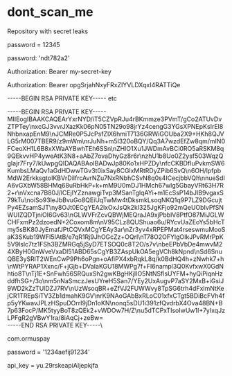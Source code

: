 # dont_scan_me
Repository with secret leaks

password = 12345

password: 'ndt782a2'

Authorization: Bearer my-secret-key

Authorization: Bearer opgSrjahNxyFRxZIYVLDXqxI4RATTiQe

-----BEGIN RSA PRIVATE KEY-----
etc


-----BEGIN RSA PRIVATE KEY-----\
MIIEogIBAAKCAQEArYxrNYD\/iT5CZVpRJu4rBKmmze3PVmT\/gCo2ATUvDvZTPTey\\nxcGJ3vvrJXazKk06pN05TN29o98jrYz4cengG3YGsXPNEpKsIrEl8NhbnxapEnM9\\nJCMRe0P5JcPsfZlX6hmiT7136GRWiGOUba2X9+HKh8QJVLG5rM007TBER9\/z9mWm\\nrJuNh+m5l320oBQY\/Qq3A7wzdEfZw8qm\/mIN0FCeoXH1L6B8xXWaAYBwhTEh6SSn\\nZHlO1Xu1JWDmAvBCi0RO5aRSKM8q9QEkvvHP4yweAtK3N8+aAbZ7ovaDhyGz8r6r\\nzhU1b8Uo0Z2ysf503WqzQgIajr7Fry7\/kUwpgQIDAQABAoIBADwJp80Ko1xHPZDy\\nfcCKBDfIuPvkmSW6KumbsLMaQv1aGdHDwwTGv3t0ixSay8CGlxMRtRDyZPib6SvQ\\n6OH\/lpfpbMdW2ErkksgtoIKBVrDilfrcAvrNZu7NxRNbhCSvN8q0s4ICecjbbVQh\\nnueSdlA6vGXbW58BHMq68uRbHkP+k+mM9U0mDJ1HMch67wlg5GbayVRt63H7R2+r\\nVxcna7B80J\/lCEjIYZznawgiTvp3MSanTglqAYi+m1EcSsP14bJIB9vgaxS79kTu\\noiSo93leJbBvuGo8QEiUqTwMw4tDksmkLsoqNKQ1q9P7LZ9DGcujtPy4EZsamSJT\\ny8OJt0ECgYEA2lxOxJsQk2kI325JgKFjo92mQeUObIvPfSNWUIZQDTjniOI6Gv63\\nGLWVFrZcvQBWjMEQraJA9xjPbblV8PtfO87MiJGLWCHFxmPz2dzoedN+2Coxom8m\\nV95CLz8QUShuao6u\/RYcvUaZEoYs5bHcTmy5sBK80JyEmafJPtCQVxMCgYEAy3ar\\nZr3yv4xRPEPMat4rseswmuMooSaK3SKub19WFI5IAtB\/e7qR1Rj9JhOGcZz+OQrl\\nT78O2OFYlgOIkJPvRMrPpK5V9lslc7tz1FSh3BZMRGq5jSyD7ETSOQ0c8T2O\/s7v\\nbeEPbVbDe4mwvM24XByH0GnWveVxaDl51ABD65sCgYB3ZAspUkOA5egVCh8kNpnd\\nSd6SnuQBE3ySRlT2WEnCwP9Ph6oPgn+oAfiPX4xbRqkL8q\/k0BdHQ4h+zNwhk7+h\\nWtPYRAP1Xxnc\/F+jGjb+DVaIaKGU18MWPg7f+FI6nampl3Q0KvfxwX0GdNhtio8T\\nTj1E+SnFwh56SRQuxSh2gwKBgHKjlIO5NtNSflsUYFM+hyQiPiqnHzddfhSG+\/3o\\nm5nNaSmczJesUYreH5San7\/YEy2UxAugvP7aSY2MxB+iGsiJ9WD2kZzTUlDZJ7RV\\nUzWsoqBR+eZfVJ2FUWWvy8TpSG6trh4dFxImNtKejCR1TREpSiTV3Zb1dmahK9GV\\nrK9NAoGAbBxRLoC01xfxCTgt5BDiBcFVh4fp5yYKwavJPLzHSpuDOrrI9jDn1oKN\\nonq5sDU1i391zfQvdrbX4Ova48BN+B7p63FocP\/MK5tyyBoT8zQEk2+vWDOw7H\/Z\\nu5dTCPxTIsoIwUw1I+7yIxqJzLPFgR2gVBwY1ra\/8iAqCj+zeBw=\
-----END RSA PRIVATE KEY-----\


com.ormuspay

password = '1234aefij91234'

api_key = yu.29rskeapiAIjepkjfa

